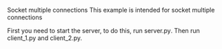 Socket multiple connections
This example is intended for socket multiple connections

First you need to start the server, to do this, run server.py․
Then run client_1.py and client_2.py.
